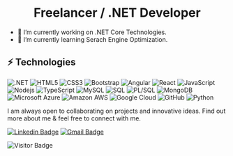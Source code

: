 <h1 align="center">Freelancer / .NET Developer</h1>


- 🔭 I’m currently working on .NET Core Technologies.
- 🌱 I’m currently learning Serach Engine Optimization.

## ⚡ Technologies

![.NET](https://img.shields.io/badge/-.NET-black?style=flat-square&logo=.net)
![HTML5](https://img.shields.io/badge/-HTML5-E34F26?style=flat-square&logo=html5&logoColor=white)
![CSS3](https://img.shields.io/badge/-CSS3-1572B6?style=flat-square&logo=css3)
![Bootstrap](https://img.shields.io/badge/-Bootstrap-563D7C?style=flat-square&logo=bootstrap)
![Angular](https://img.shields.io/badge/-Angular-black?style=flat-square&logo=angular)
![React](https://img.shields.io/badge/-React-black?style=flat-square&logo=react)
![JavaScript](https://img.shields.io/badge/-JavaScript-black?style=flat-square&logo=javascript)
![Nodejs](https://img.shields.io/badge/-Nodejs-black?style=flat-square&logo=Node.js)
![TypeScript](https://img.shields.io/badge/-TypeScript-007ACC?style=flat-square&logo=typescript)
![MySQL](https://img.shields.io/badge/-MySQL-black?style=flat-square&logo=mysql)
![SQL](https://img.shields.io/badge/-SQL-black?style=flat-square&logo=sql)
![PL/SQL](https://img.shields.io/badge/-PL/SQL-black?style=flat-square&logo=PL/SQL)
![MongoDB](https://img.shields.io/badge/-MongoDB-black?style=flat-square&logo=mongodb)
![Microsoft Azure](https://img.shields.io/badge/Microsoft%20Azure-232F7E?style=flat-square&logo=microsoft-azure)
![Amazon AWS](https://img.shields.io/badge/Amazon%20AWS-232F3E?style=flat-square&logo=amazon-aws)
![Google Cloud](https://img.shields.io/badge/Google%20Cloud-black?style=flat-square&logo=google-cloud)
![GitHub](https://img.shields.io/badge/-GitHub-181717?style=flat-square&logo=github)
![Python](https://img.shields.io/badge/-Python-black?style=flat-square&logo=Python)


I am always open to collaborating on projects and innovative ideas. Find out more about me & feel free to connect with me.

[![Linkedin Badge](https://img.shields.io/badge/-Pramodie.Dharmasena-blue?style=flat-square&logo=Linkedin&logoColor=white&link=https://www.linkedin.com/in/pramodie-d-49371a220)](https://www.linkedin.com/in/pramodie-d-49371a220)
[![Gmail Badge](https://img.shields.io/badge/-adpramodie@gmail.com-c14438?style=flat-square&logo=Gmail&logoColor=white&link=mailto:adpramodie@gmail.com)](mailto:adpramodie@gmail.com)

![Visitor Badge](https://visitor-badge.laobi.icu/badge?page_id=Pramodie)
